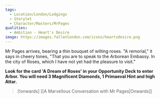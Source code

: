 ```yaml
---
tags:
  - Location/London/Lodgings
  - Storylet
  - Character/Masters/MrPages
qualities:
  - Ambition - Heart's Desire
image: https://images.fallenlondon.com/icons/heartsdesire.png
---
```

Mr Pages arrives, bearing a thin bouquet of wilting roses. "A remorial," it says in cheery tones, "That you are to speak to the Arborean Embassy. In the city of Roses, which I have not yet had the pleasure to visit."

**Look for the card 'A Dream of Roses' in your Opportunity Deck to enter Arbor. You will need 3 Magnificent Diamonds, 1 Primaeval Hint and high Attar.**

> [!onwards] [[A Marvellous Conversation with Mr Pages|Onwards]]